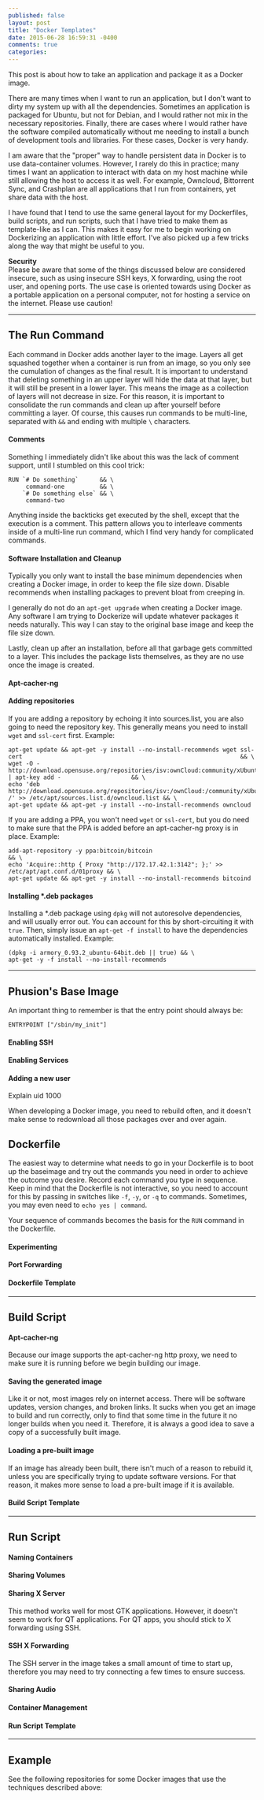 ```yaml
---
published: false
layout: post
title: "Docker Templates"
date: 2015-06-28 16:59:31 -0400
comments: true
categories: 
---
```


This post is about how to take an application and package it as a Docker image.

There are many times when I want to run an application, but I don't want to dirty my system up with all the dependencies. Sometimes an application is packaged for Ubuntu, but not for Debian, and I would rather not mix in the necessary repositories. Finally, there are cases where I would rather have the software compiled automatically without me needing to install a bunch of development tools and libraries. For these cases, Docker is very handy.

I am aware that the "proper" way to handle persistent data in Docker is to use data-container volumes. However, I rarely do this in practice; many times I want an application to interact with data on my host machine while still allowing the host to access it as well. For example, Owncloud, Bittorrent Sync, and Crashplan are all applications that I run from containers, yet share data with the host.

I have found that I tend to use the same general layout for my Dockerfiles, build scripts, and run scripts, such that I have tried to make them as template-like as I can. This makes it easy for me to begin working on Dockerizing an application with little effort. I've also picked up a few tricks along the way that might be useful to you.

>
**Security**  
Please be aware that some of the things discussed below are considered insecure, such as using insecure SSH keys, X forwarding, using the root user, and opening ports. The use case is oriented towards using Docker as a portable application on a personal computer, not for hosting a service on the internet. Please use caution!

---
## The Run Command

Each command in Docker adds another layer to the image. Layers all get squashed together when a container is run from an image, so you only see the cumulation of changes as the final result. It is important to understand that deleting something in an upper layer will hide the data at that layer, but it will still be present in a lower layer. This means the image as a collection of layers will not decrease in size. For this reason, it is important to consolidate the run commands and clean up after yourself before committing a layer. Of course, this causes run commands to be multi-line, separated with `&&` and ending with multiple `\` characters. 

#### Comments

Something I immediately didn't like about this was the lack of comment support, until I stumbled on this cool trick:

    RUN `# Do something`      && \
         command-one          && \
        `# Do something else` && \
         command-two
    
Anything inside the backticks get executed by the shell, except that the execution is a comment. This pattern allows you to interleave comments inside of a multi-line run command, which I find very handy for complicated commands.

#### Software Installation and Cleanup

Typically you only want to install the base minimum dependencies when creating a Docker image, in order to keep the file size down. Disable recommends when installing packages to prevent bloat from creeping in.

I generally do not do an `apt-get upgrade` when creating a Docker image. Any software I am trying to Dockerize will update whatever packages it needs naturally. This way I can stay to the original base image and keep the file size down.

Lastly, clean up after an installation, before all that garbage gets committed to a layer. This includes the package lists themselves, as they are no use once the image is created.

#### Apt-cacher-ng

#### Adding repositories

If you are adding a repository by echoing it into sources.list, you are also going to need the repository key. This generally means you need to install `wget` and `ssl-cert` first. Example:

    apt-get update && apt-get -y install --no-install-recommends wget ssl-cert                                                              && \
    wget -O - http://download.opensuse.org/repositories/isv:ownCloud:community/xUbuntu_14.04/Release.key | apt-key add -                    && \
    echo 'deb http://download.opensuse.org/repositories/isv:/ownCloud:/community/xUbuntu_14.04/ /' >> /etc/apt/sources.list.d/owncloud.list && \
    apt-get update && apt-get -y install --no-install-recommends owncloud

If you are adding a PPA, you won't need `wget` or `ssl-cert`, but you do need to make sure that the PPA is added before an apt-cacher-ng proxy is in place. Example:

    add-apt-repository -y ppa:bitcoin/bitcoin                                                 && \
    echo 'Acquire::http { Proxy "http://172.17.42.1:3142"; };' >> /etc/apt/apt.conf.d/01proxy && \
    apt-get update && apt-get -y install --no-install-recommends bitcoind

#### Installing *.deb packages

Installing a *.deb package using `dpkg` will not autoresolve dependencies, and will usually error out. You can account for this by short-circuiting it with `true`. Then, simply issue an `apt-get -f install` to have the dependencies automatically installed. Example:

    (dpkg -i armory_0.93.2_ubuntu-64bit.deb || true) && \
    apt-get -y -f install --no-install-recommends    

---
## Phusion's Base Image

An important thing to remember is that the entry point should always be:

    ENTRYPOINT ["/sbin/my_init"]

#### Enabling SSH

#### Enabling Services

#### Adding a new user

Explain uid 1000

When developing a Docker image, you need to rebuild often, and it doesn't make sense to redownload all those packages over and over again.

## Dockerfile

The easiest way to determine what needs to go in your Dockerfile is to boot up the baseimage and try out the commands you need in order to achieve the outcome you desire. Record each command you type in sequence. Keep in mind that the Dockerfile is not interactive, so you need to account for this by passing in switches like `-f`, `-y`, or `-q` to commands. Sometimes, you may even need to `echo yes | command`.

Your sequence of commands becomes the basis for the `RUN` command in the Dockerfile.

#### Experimenting

#### Port Forwarding

#### Dockerfile Template

---
## Build Script

#### Apt-cacher-ng

Because our image supports the apt-cacher-ng http proxy, we need to make sure it is running before we begin building our image.

#### Saving the generated image

Like it or not, most images rely on internet access. There will be software updates, version changes, and broken links. It sucks when you get an image to build and run correctly, only to find that some time in the future it no longer builds when you need it. Therefore, it is always a good idea to save a copy of a successfully built image.

#### Loading a pre-built image

If an image has already been built, there isn't much of a reason to rebuild it, unless you are specifically trying to update software versions. For that reason, it makes more sense to load a pre-built image if it is available.

#### Build Script Template

---
## Run Script

#### Naming Containers

#### Sharing Volumes

#### Sharing X Server

This method works well for most GTK applications. However, it doesn't seem to work for QT applications. For QT apps, you should stick to X forwarding using SSH.

#### SSH X Forwarding

The SSH server in the image takes a small amount of time to start up, therefore you may need to try connecting a few times to ensure success.

#### Sharing Audio

#### Container Management

#### Run Script Template

---
## Example

See the following repositories for some Docker images that use the techniques described above:


